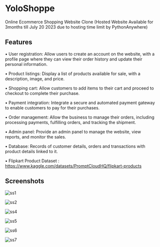 # YoloShoppe
Online Ecommerce Shopping Website Clone (Hosted Website Available for 3months till July 20 2023 due to hosting time limit by PythonAnywhere)

## Features
•	User registration: Allow users to create an account on the website, with a profile page where they can view their order history and update their personal information.

•	Product listings: Display a list of products available for sale, with a description, image, and price.

•	Shopping cart: Allow customers to add items to their cart and proceed to checkout to complete their purchase.

•	Payment integration: Integrate a secure and automated payment gateway to enable customers to pay for their purchases.

•	Order management: Allow the business to manage their orders, including processing payments, fulfilling orders, and tracking the shipment.

•	Admin panel: Provide an admin panel to manage the website, view reports, and monitor the sales.

•	Database: Records of customer details, orders and transactions with product details linked to it.

•	Flipkart Product Dataset : https://www.kaggle.com/datasets/PromptCloudHQ/flipkart-products

## Screenshots
![ss1](https://github.com/Bwarlock/yoloshoppe/assets/110149913/094a0e27-4318-48fb-a0f6-4b8781f6b02e)

![ss2](https://github.com/Bwarlock/yoloshoppe/assets/110149913/4c459b3c-db5c-40ef-a9ee-0693ab5525ea)

![ss4](https://github.com/Bwarlock/yoloshoppe/assets/110149913/605356f8-13ce-48d2-a450-c247e72234bc)

![ss5](https://github.com/Bwarlock/yoloshoppe/assets/110149913/f7c721b1-23c8-4032-80b1-a4663bc46e21)

![ss6](https://github.com/Bwarlock/yoloshoppe/assets/110149913/d0e2bcc7-0dd0-4f49-9d66-f267a994525b)

![ss7](https://github.com/Bwarlock/yoloshoppe/assets/110149913/223f44ad-fe26-48fb-979e-3a4b43b0ae6e)
